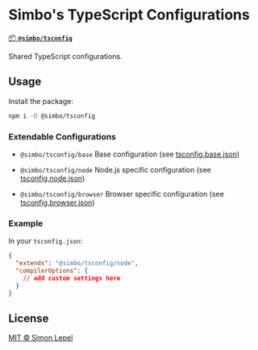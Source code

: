 # Simbo's TypeScript Configurations

[📦 **`@simbo/tsconfig`**](https://npmjs.com/package/@simbo/tsconfig)

Shared TypeScript configurations.

## Usage

Install the package:

```bash
npm i -D @simbo/tsconfig
```

### Extendable Configurations

- `@simbo/tsconfig/base` Base configuration (see
  [tsconfig.base.json](./tsconfig.base.json))

- `@simbo/tsconfig/node` Node.js specific configuration (see
  [tsconfig.node.json](./tsconfig.node.json))

- `@simbo/tsconfig/browser` Browser specific configuration (see
  [tsconfig.browser.json](./tsconfig.browser.json))

### Example

In your `tsconfig.json`:

```json
{
  "extends": "@simbo/tsconfig/node",
  "compilerOptions": {
    // add custom settings here
  }
}
```

## License

[MIT © Simon Lepel](http://simbo.mit-license.org/)
